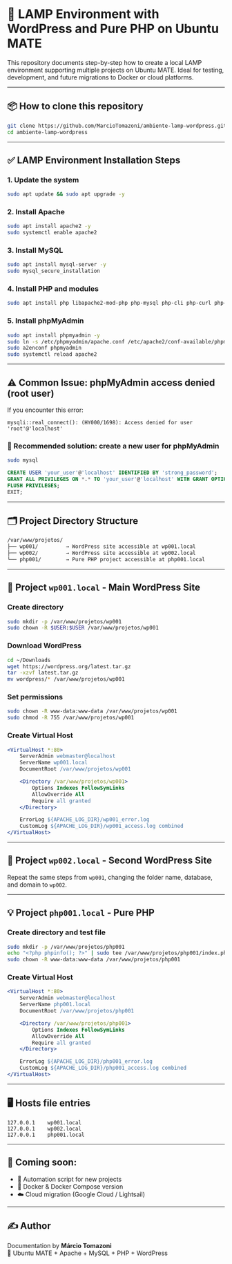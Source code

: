 
# 🧱 LAMP Environment with WordPress and Pure PHP on Ubuntu MATE

This repository documents step-by-step how to create a local LAMP environment supporting multiple projects on Ubuntu MATE. Ideal for testing, development, and future migrations to Docker or cloud platforms.

---

## 📦 How to clone this repository

```bash
git clone https://github.com/MarcioTomazoni/ambiente-lamp-wordpress.git
cd ambiente-lamp-wordpress
```

---

## ✅ LAMP Environment Installation Steps

### 1. Update the system
```bash
sudo apt update && sudo apt upgrade -y
```

### 2. Install Apache
```bash
sudo apt install apache2 -y
sudo systemctl enable apache2
```

### 3. Install MySQL
```bash
sudo apt install mysql-server -y
sudo mysql_secure_installation
```

### 4. Install PHP and modules
```bash
sudo apt install php libapache2-mod-php php-mysql php-cli php-curl php-xml php-mbstring -y
```

### 5. Install phpMyAdmin
```bash
sudo apt install phpmyadmin -y
sudo ln -s /etc/phpmyadmin/apache.conf /etc/apache2/conf-available/phpmyadmin.conf
sudo a2enconf phpmyadmin
sudo systemctl reload apache2
```

---

## ⚠️ Common Issue: phpMyAdmin access denied (root user)

If you encounter this error:

```
mysqli::real_connect(): (HY000/1698): Access denied for user 'root'@'localhost'
```

### 🔐 Recommended solution: create a new user for phpMyAdmin
```bash
sudo mysql
```
```sql
CREATE USER 'your_user'@'localhost' IDENTIFIED BY 'strong_password';
GRANT ALL PRIVILEGES ON *.* TO 'your_user'@'localhost' WITH GRANT OPTION;
FLUSH PRIVILEGES;
EXIT;
```

---

## 🗂️ Project Directory Structure

```bash
/var/www/projetos/
├── wp001/         → WordPress site accessible at wp001.local
├── wp002/         → WordPress site accessible at wp002.local
└── php001/        → Pure PHP project accessible at php001.local
```

---

## 📝 Project `wp001.local` - Main WordPress Site

### Create directory
```bash
sudo mkdir -p /var/www/projetos/wp001
sudo chown -R $USER:$USER /var/www/projetos/wp001
```

### Download WordPress
```bash
cd ~/Downloads
wget https://wordpress.org/latest.tar.gz
tar -xzvf latest.tar.gz
mv wordpress/* /var/www/projetos/wp001
```

### Set permissions
```bash
sudo chown -R www-data:www-data /var/www/projetos/wp001
sudo chmod -R 755 /var/www/projetos/wp001
```

### Create Virtual Host
```apache
<VirtualHost *:80>
    ServerAdmin webmaster@localhost
    ServerName wp001.local
    DocumentRoot /var/www/projetos/wp001

    <Directory /var/www/projetos/wp001>
        Options Indexes FollowSymLinks
        AllowOverride All
        Require all granted
    </Directory>

    ErrorLog ${APACHE_LOG_DIR}/wp001_error.log
    CustomLog ${APACHE_LOG_DIR}/wp001_access.log combined
</VirtualHost>
```

---

## 📝 Project `wp002.local` - Second WordPress Site

Repeat the same steps from `wp001`, changing the folder name, database, and domain to `wp002`.

---

## 💡 Project `php001.local` - Pure PHP

### Create directory and test file
```bash
sudo mkdir -p /var/www/projetos/php001
echo "<?php phpinfo(); ?>" | sudo tee /var/www/projetos/php001/index.php
sudo chown -R www-data:www-data /var/www/projetos/php001
```

### Create Virtual Host
```apache
<VirtualHost *:80>
    ServerAdmin webmaster@localhost
    ServerName php001.local
    DocumentRoot /var/www/projetos/php001

    <Directory /var/www/projetos/php001>
        Options Indexes FollowSymLinks
        AllowOverride All
        Require all granted
    </Directory>

    ErrorLog ${APACHE_LOG_DIR}/php001_error.log
    CustomLog ${APACHE_LOG_DIR}/php001_access.log combined
</VirtualHost>
```

---

## 🖥️ Hosts file entries

```plaintext
127.0.0.1    wp001.local
127.0.0.1    wp002.local
127.0.0.1    php001.local
```

---

## 🧭 Coming soon:

- 🔁 Automation script for new projects
- 🐳 Docker & Docker Compose version
- ☁️ Cloud migration (Google Cloud / Lightsail)

---

## ✍️ Author

Documentation by **Márcio Tomazoni**  
📍 Ubuntu MATE + Apache + MySQL + PHP + WordPress  
